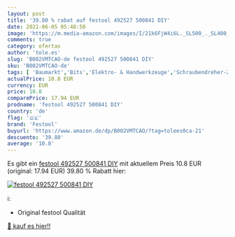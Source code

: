```yaml
---
layout: post
title: '39.80 % rabat auf festool 492527 500841 DIY'
date: 2021-06-05 05:48:50
image: 'https://m.media-amazon.com/images/I/21k6FjW4i6L._SL500_._SL400_.jpg'
comments: true
category: ofertas
author: 'tole.es'
slug: 'B002VMTCAO-de festool 492527 500841 DIY'
sku: 'B002VMTCAO-de'
tags: [ 'Baumarkt','Bits','Elektro- & Handwerkzeuge','Schraubendreher-Zubehör','Zubehör für Elektrowerkzeuge','festool', ]
actualPrice: 10.8 EUR
currency: EUR
price: 10.8
comparePrice: 17.94 EUR
prodname: 'festool 492527 500841 DIY'
country: 'de'
flag: '🇩🇪'
brand: 'Festool'
buyurl: 'https://www.amazon.de/dp/B002VMTCAO/?tag=tolees0ca-21'
descuento: '39.80'
average: '10.8'
---
```


Es gibt ein [festool 492527 500841 DIY](https://www.amazon.de/dp/B002VMTCAO/?tag=tolees0ca-21) mit aktuellem Preis 10.8 EUR (original: 17.94 EUR) 39.80 % Rabatt hier:

[![festool 492527 500841 DIY](https://m.media-amazon.com/images/I/21k6FjW4i6L._SL500_._SL400_.jpg)](https://www.amazon.de/dp/B002VMTCAO/?tag=tolees0ca-21)

ℹ️:

- Original festool Qualität

[🛒 kauf es hier!!](https://www.amazon.de/dp/B002VMTCAO/?tag=tolees0ca-21)
